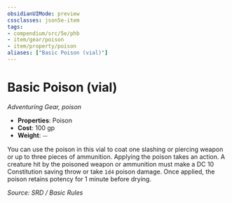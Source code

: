 ```yaml
---
obsidianUIMode: preview
cssclasses: json5e-item
tags:
- compendium/src/5e/phb
- item/gear/poison
- item/property/poison
aliases: ["Basic Poison (vial)"]
---
```

# Basic Poison (vial)
*Adventuring Gear, poison*  

- **Properties**: Poison
- **Cost**: 100 gp
- **Weight**: ⏤

You can use the poison in this vial to coat one slashing or piercing weapon or up to three pieces of ammunition. Applying the poison takes an action. A creature hit by the poisoned weapon or ammunition must make a DC 10 Constitution saving throw or take `1d4` poison damage. Once applied, the poison retains potency for 1 minute before drying.

*Source: SRD / Basic Rules*